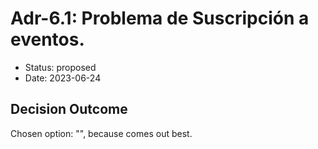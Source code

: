 # Adr-6.1: Problema de Suscripción a eventos.

* Status: proposed
* Date: 2023-06-24

## Decision Outcome

Chosen option: "", because comes out best.
